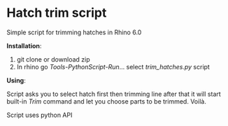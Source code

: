 # Hatch trim script
Simple script for trimming hatches in Rhino 6.0

__Installation__:
1. git clone or download zip
2. In rhino go _Tools-PythonScript-Run_... select _trim_hatches.py_ script

__Using__:

Script asks you to select hatch first then trimming line after that it will start built-in _Trim_ command and let you choose parts to be trimmed. Voilà.

Script uses python API
